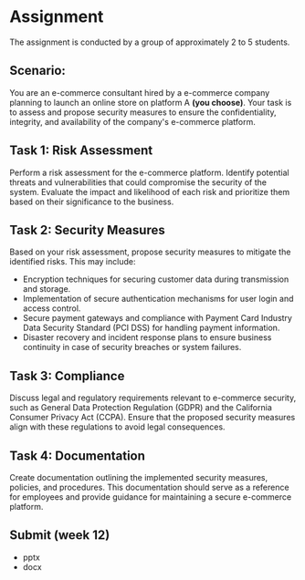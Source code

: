 
# Assignment
The assignment is conducted by a group of approximately 2 to 5 students.

## Scenario:
You are an e-commerce consultant hired by a e-commerce company planning to launch an online store on platform A **(you choose)**. Your task is to assess and propose security measures to ensure the confidentiality, integrity, and availability of the company's e-commerce platform.

## Task 1: Risk Assessment
Perform a risk assessment for the e-commerce platform. Identify potential threats and vulnerabilities that could compromise the security of the system. Evaluate the impact and likelihood of each risk and prioritize them based on their significance to the business.

## Task 2: Security Measures
Based on your risk assessment, propose security measures to mitigate the identified risks. This may include:

- Encryption techniques for securing customer data during transmission and storage.  
- Implementation of secure authentication mechanisms for user login and access control.  
- Secure payment gateways and compliance with Payment Card Industry Data Security Standard (PCI DSS) for handling payment information.  
- Disaster recovery and incident response plans to ensure business continuity in case of security breaches or system failures.  

## Task 3: Compliance
Discuss legal and regulatory requirements relevant to e-commerce security, such as General Data Protection Regulation (GDPR) and the California Consumer Privacy Act (CCPA). Ensure that the proposed security measures align with these regulations to avoid legal consequences.

## Task 4: Documentation
Create documentation outlining the implemented security measures, policies, and procedures. This documentation should serve as a reference for employees and provide guidance for maintaining a secure e-commerce platform.

## Submit (week 12)
- pptx
- docx
